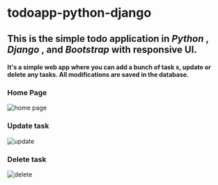 # todoapp-python-django

## This is the simple todo application in  *Python* ,  *Django* , and  *Bootstrap*  with responsive UI. 
#### It's a simple web app where you can add a bunch of task s, update or delete any tasks. All modifications are saved in the database.

### Home Page 
![home page](https://user-images.githubusercontent.com/64283478/95014124-60787200-0662-11eb-937d-33e400bf6a30.PNG)


### Update task
![update](https://user-images.githubusercontent.com/64283478/95014126-69694380-0662-11eb-93c4-f1cece64af71.PNG)


### Delete task
![delete](https://user-images.githubusercontent.com/64283478/95014135-8867d580-0662-11eb-915f-360bbc55b724.PNG)




